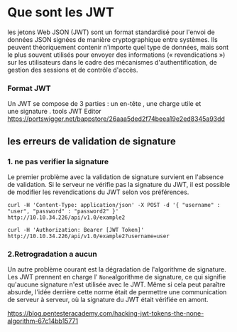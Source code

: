 # Que sont les JWT
les jetons Web JSON (JWT) sont un format standardisé pour l'envoi de données JSON signées de manière cryptographique entre systèmes. Ils peuvent théoriquement contenir n'importe quel type de données, mais sont le plus souvent utilisés pour envoyer des informations (« revendications ») sur les utilisateurs dans le cadre des mécanismes d'authentification, de gestion des sessions et de contrôle d'accès.
### Format JWT

Un JWT se compose de 3 parties : un en-tête , une charge utile et une signature .
 tools 
 JWT Editor https://portswigger.net/bappstore/26aaa5ded2f74beea19e2ed8345a93dd
## les erreurs de validation de signature 
### 1. ne pas verifier la signature
Le premier problème avec la validation de signature survient en l'absence de validation. Si le serveur ne vérifie pas la signature du JWT, il est possible de modifier les revendications du JWT selon vos préférences.

```
curl -H 'Content-Type: application/json' -X POST -d '{ "username" : "user", "password" : "password2" }' http://10.10.34.226/api/v1.0/example2
```

```
curl -H 'Authorization: Bearer [JWT Token]' http://10.10.34.226/api/v1.0/example2?username=user
```

### 2.Retrogradation a aucun 

Un autre problème courant est la dégradation de l'algorithme de signature. Les JWT prennent en charge l' `None`algorithme de signature, ce qui signifie qu'aucune signature n'est utilisée avec le JWT. Même si cela peut paraître absurde, l'idée derrière cette norme était de permettre une communication de serveur à serveur, où la signature du JWT était vérifiée en amont.

https://blog.pentesteracademy.com/hacking-jwt-tokens-the-none-algorithm-67c14bb15771

